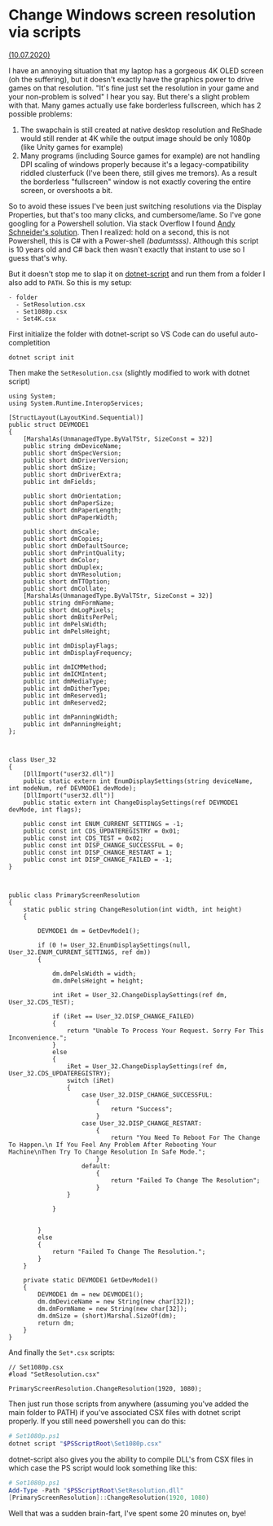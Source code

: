 # Change Windows screen resolution via scripts
[(10.07.2020)](/c/log/change-resolution-script)

I have an annoying situation that my laptop has a gorgeous 4K OLED screen (oh the suffering), but it doesn't exactly have the graphics power to drive games on that resolution. "It's fine just set the resolution in your game and your non-problem is solved" I hear you say. But there's a slight problem with that. Many games actually use fake borderless fullscreen, which has 2 possible problems:

1. The swapchain is still created at native desktop resolution and ReShade would still render at 4K while the output image should be only 1080p (like Unity games for example)
2. Many programs (including Source games for example) are not handling DPI scaling of windows properly because it's a legacy-compatibility riddled clusterfuck (I've been there, still gives me tremors). As a result the borderless "fullscreen" window is not exactly covering the entire screen, or overshoots a bit.

So to avoid these issues I've been just switching resolutions via the Display Properties, but that's too many clicks, and cumbersome/lame. So I've gone googling for a Powershell solution. Via stack Overflow I found [Andy Schneider's solution](https://gallery.technet.microsoft.com/scriptcenter/2a631d72-206d-4036-a3f2-2e150f297515). Then I realized: hold on a second, this is not Powershell, this is C# with a Power-shell *(badumtsss)*. Although this script is 10 years old and C# back then wasn't exactly that instant to use so I guess that's why.

But it doesn't stop me to slap it on [dotnet-script](https://github.com/filipw/dotnet-script) and run them from a folder I also add to `PATH`. So this is my setup:

```
- folder
  - SetResolution.csx
  - Set1080p.csx
  - Set4K.csx
```

First initialize the folder with dotnet-script so VS Code can do useful auto-completition

```
dotnet script init
```

Then make the `SetResolution.csx` (slightly modified to work with dotnet script)

``` CSharp
using System; 
using System.Runtime.InteropServices;

[StructLayout(LayoutKind.Sequential)] 
public struct DEVMODE1 
{ 
    [MarshalAs(UnmanagedType.ByValTStr, SizeConst = 32)] 
    public string dmDeviceName; 
    public short dmSpecVersion; 
    public short dmDriverVersion; 
    public short dmSize; 
    public short dmDriverExtra; 
    public int dmFields; 

    public short dmOrientation; 
    public short dmPaperSize; 
    public short dmPaperLength; 
    public short dmPaperWidth; 

    public short dmScale; 
    public short dmCopies; 
    public short dmDefaultSource; 
    public short dmPrintQuality; 
    public short dmColor; 
    public short dmDuplex; 
    public short dmYResolution; 
    public short dmTTOption; 
    public short dmCollate; 
    [MarshalAs(UnmanagedType.ByValTStr, SizeConst = 32)] 
    public string dmFormName; 
    public short dmLogPixels; 
    public short dmBitsPerPel; 
    public int dmPelsWidth; 
    public int dmPelsHeight; 

    public int dmDisplayFlags; 
    public int dmDisplayFrequency; 

    public int dmICMMethod; 
    public int dmICMIntent; 
    public int dmMediaType; 
    public int dmDitherType; 
    public int dmReserved1; 
    public int dmReserved2; 

    public int dmPanningWidth; 
    public int dmPanningHeight; 
}; 



class User_32 
{ 
    [DllImport("user32.dll")] 
    public static extern int EnumDisplaySettings(string deviceName, int modeNum, ref DEVMODE1 devMode); 
    [DllImport("user32.dll")] 
    public static extern int ChangeDisplaySettings(ref DEVMODE1 devMode, int flags); 

    public const int ENUM_CURRENT_SETTINGS = -1; 
    public const int CDS_UPDATEREGISTRY = 0x01; 
    public const int CDS_TEST = 0x02; 
    public const int DISP_CHANGE_SUCCESSFUL = 0; 
    public const int DISP_CHANGE_RESTART = 1; 
    public const int DISP_CHANGE_FAILED = -1; 
} 



public class PrimaryScreenResolution 
{ 
    static public string ChangeResolution(int width, int height) 
    { 

        DEVMODE1 dm = GetDevMode1(); 

        if (0 != User_32.EnumDisplaySettings(null, User_32.ENUM_CURRENT_SETTINGS, ref dm)) 
        { 

            dm.dmPelsWidth = width; 
            dm.dmPelsHeight = height; 

            int iRet = User_32.ChangeDisplaySettings(ref dm, User_32.CDS_TEST); 

            if (iRet == User_32.DISP_CHANGE_FAILED) 
            { 
                return "Unable To Process Your Request. Sorry For This Inconvenience."; 
            } 
            else 
            { 
                iRet = User_32.ChangeDisplaySettings(ref dm, User_32.CDS_UPDATEREGISTRY); 
                switch (iRet) 
                { 
                    case User_32.DISP_CHANGE_SUCCESSFUL: 
                        { 
                            return "Success"; 
                        } 
                    case User_32.DISP_CHANGE_RESTART: 
                        { 
                            return "You Need To Reboot For The Change To Happen.\n If You Feel Any Problem After Rebooting Your Machine\nThen Try To Change Resolution In Safe Mode."; 
                        } 
                    default: 
                        { 
                            return "Failed To Change The Resolution"; 
                        } 
                } 

            } 


        } 
        else 
        { 
            return "Failed To Change The Resolution."; 
        } 
    } 

    private static DEVMODE1 GetDevMode1() 
    { 
        DEVMODE1 dm = new DEVMODE1(); 
        dm.dmDeviceName = new String(new char[32]); 
        dm.dmFormName = new String(new char[32]); 
        dm.dmSize = (short)Marshal.SizeOf(dm); 
        return dm; 
    } 
}
```

And finally the `Set*.csx` scripts:

``` CSharp
// Set1080p.csx
#load "SetResolution.csx"

PrimaryScreenResolution.ChangeResolution(1920, 1080);
```

Then just run those scripts from anywhere (assuming you've added the main folder to PATH) if you've associated CSX files with dotnet script properly. If you still need powershell you can do this:

``` powershell
# Set1080p.ps1
dotnet script "$PSScriptRoot\Set1080p.csx"
```

dotnet-script also gives you the ability to compile DLL's from CSX files in which case the PS script would look something like this:

``` powershell
# Set1080p.ps1
Add-Type -Path "$PSScriptRoot\SetResolution.dll"
[PrimaryScreenResolution]::ChangeResolution(1920, 1080)
```

Well that was a sudden brain-fart, I've spent some 20 minutes on, bye!

<nextmd href="/c/log/first-entry" />